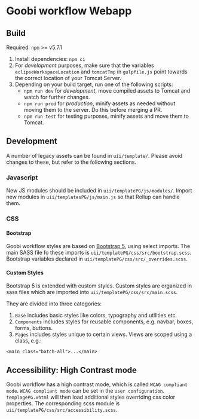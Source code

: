 # Goobi workflow Webapp

## Build

Required: `npm` >= v5.7.1

1. Install dependencies:
  `npm ci`
2. For *development* purposes, make sure that the variables `eclipseWorkspaceLocation` and `tomcatTmp` in `gulpfile.js` point towards the correct location of your Tomcat Server.
3. Depending on your build target, run one of the following scripts:
   - `npm run dev` for *development*, move compiled assets to Tomcat and watch for further changes.
   - `npm run prod` for *production*, minify assets as needed without moving them to the server. Do this before merging a PR.
   - `npm run test` for testing purposes, minify assets and move them to Tomcat.

## Development

A number of legacy assets can be found in `uii/template/`. Please avoid changes to these, but refer to the following sections.

### Javascript

New JS modules should be included in `uii/templatePG/js/modules/`. Import new modules in `uii/templatesPG/js/main.js` so that Rollup can handle them.

### CSS

#### Bootstrap

Goobi workflow styles are based on [Bootstrap 5](https://getbootstrap.com/docs/), using select imports. The main SASS file fo these imports is `uii/templatePG/css/src/bootstrap.scss`. Bootstrap variables declared in `uii/templatePG/css/src/_overrides.scss`.

#### Custom Styles

Bootstrap 5 is extended with custom styles.
Custom styles are organized in sass files which are imported into `uii/templatePG/css/src/main.scss`.

They are divided into three categories:

1. `Base` includes basic styles like colors, typography and utilities etc.
2. `Components` includes styles for reusable components, e.g. navbar, boxes, forms, buttons.
3. `Pages` includes styles unique to certain views. Views are scoped using a class, e.g.:

```xhtml
<main class="batch-all">...</main>
```

## Accessibility: High Contrast mode

Goobi workflow has a high contrast mode, which is called `WCAG compliant mode`. `WCAG compliant mode` can be set in the `user configuration`. `templagePG.xhtml` will then load additional styles overriding css color properties. The corresponding scss module is `uii/templatePG/css/src/accessibility.scss`.
